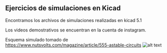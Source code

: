 ## Ejercicios de simulaciones en Kicad
Encontramos los archivos de simulaciones realizadas en kicad 5.1 

Los videos demostrativos se encuentran en la cuenta de instagram.

Esquema simulado tomado de https://www.nutsvolts.com/magazine/article/555-astable-circuits
![alt text](https://github.com/jlaica/Simulaciones-en-Kicad/blob/main/esquema.png)
